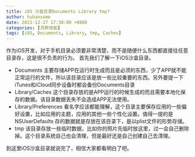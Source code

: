 ```yaml
---
title: iOS 沙盒目录Documents Library tmp?
author: huhansome
date: 2021-12-27 17:38:00 +0800
categories: [流弊技能]
tags: [iOS, Documents, Library, tmp, Caches]
---
```


作为iOS开发，对于手机目录必须要非常清楚，而不是随便什么东西都直接往任意目录存，这是很不负责的行为。
首先我们了解一下iOS沙盒目录。

- Documents 主要存储APP在运行时生成而且是必须的东西，少了APP就不能正常运行的文件，所以该目录应该是放一些比较重要的东西。另外要提一下iTunes和iCloud同步设备时都会备份Documents目录
- Library/Caches 这个目录存放的是APP运行的时候生成的而且需要本地化保存的数据。该目录数据丢失不会造成APP无法使用。
- Library/Preferences 看名字应该都能理解，这个目录主要保存应用的一些偏好设置，比如应用的主题，应用的其他一些个性化设置。值得一提的是NSUserDefaults 存的数据就是存放在该目录下，是以plist文件的形势存储。
- tmp 该目录存放一些临时数据，比如你的照片先临时放这里，过一会自己删除掉。这个目录系统自己也会清理，但是最好还是自己创建自己去清理。 

到这里iOS沙盒目录就说完了，相信大家都看明白了吧。